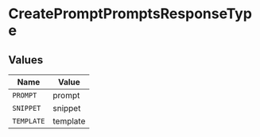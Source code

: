 # CreatePromptPromptsResponseType


## Values

| Name       | Value      |
| ---------- | ---------- |
| `PROMPT`   | prompt     |
| `SNIPPET`  | snippet    |
| `TEMPLATE` | template   |
